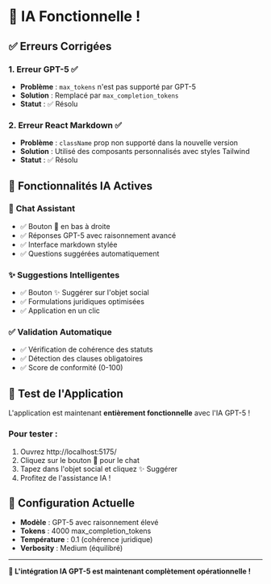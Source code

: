 # 🎉 **IA Fonctionnelle !**

## ✅ **Erreurs Corrigées**

### 1. **Erreur GPT-5** ✅
- **Problème** : `max_tokens` n'est pas supporté par GPT-5
- **Solution** : Remplacé par `max_completion_tokens`
- **Statut** : ✅ Résolu

### 2. **Erreur React Markdown** ✅
- **Problème** : `className` prop non supporté dans la nouvelle version
- **Solution** : Utilisé des composants personnalisés avec styles Tailwind
- **Statut** : ✅ Résolu

## 🚀 **Fonctionnalités IA Actives**

### 🤖 **Chat Assistant**
- ✅ Bouton 💬 en bas à droite
- ✅ Réponses GPT-5 avec raisonnement avancé
- ✅ Interface markdown stylée
- ✅ Questions suggérées automatiquement

### ✨ **Suggestions Intelligentes**
- ✅ Bouton ✨ Suggérer sur l'objet social
- ✅ Formulations juridiques optimisées
- ✅ Application en un clic

### ✅ **Validation Automatique**
- ✅ Vérification de cohérence des statuts
- ✅ Détection des clauses obligatoires
- ✅ Score de conformité (0-100)

## 🎯 **Test de l'Application**

L'application est maintenant **entièrement fonctionnelle** avec l'IA GPT-5 !

### **Pour tester :**
1. Ouvrez http://localhost:5175/
2. Cliquez sur le bouton 💬 pour le chat
3. Tapez dans l'objet social et cliquez ✨ Suggérer
4. Profitez de l'assistance IA !

## 🔧 **Configuration Actuelle**

- **Modèle** : GPT-5 avec raisonnement élevé
- **Tokens** : 4000 max_completion_tokens
- **Température** : 0.1 (cohérence juridique)
- **Verbosity** : Medium (équilibré)

---

**🎉 L'intégration IA GPT-5 est maintenant complètement opérationnelle !**
